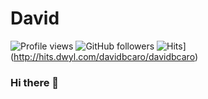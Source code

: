 # David 

![Profile views](https://hitcounter.pythonanywhere.com/count/tag.svg?url=https%3A%2F%2Fgithub.com%2Fdavidbcaro%2Fhit-counter)
![GitHub followers](https://img.shields.io/github/followers/davidbcaro?style=social)
![Hits](http://hits.dwyl.com/davidbcaro/davidbcaro.svg)](http://hits.dwyl.com/davidbcaro/davidbcaro)

### Hi there 👋

<!--
**davidbcaro/davidbcaro** is a ✨ _special_ ✨ repository because its `README.md` (this file) appears on your GitHub profile.

Here are some ideas to get you started:

- 🔭 I’m currently working on ...
- 🌱 I’m currently learning ...
- 👯 I’m looking to collaborate on ...
- 🤔 I’m looking for help with ...
- 💬 Ask me about ...
- 📫 How to reach me: ...
- 😄 Pronouns: ...
- ⚡ Fun fact: ...
-->

